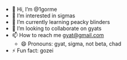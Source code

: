 - 👋 Hi, I’m @1gorme
- 👀 I’m interested in sigmas
- 🌱 I’m currently learning peacky blinders 
- 💞️ I’m looking to collaborate on gyats
- 📫 How to reach me gyat@gmail.com
  - 😄 Pronouns: gyat, sigma, not beta, chad
- ⚡ Fun fact: gozei

<!---
1gorme/1gorme is a ✨ special ✨ repository because its `README.md` (this file) appears on your GitHub profile.
You can click the Preview link to take a look at your changes.
--->
